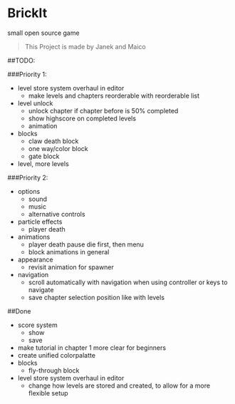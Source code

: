 # BrickIt
small open source game

> This Project is made by
> Janek and Maico

##TODO:

###Priority 1:

- level store system overhaul in editor
	- make levels and chapters reorderable with reorderable list
- level unlock
	- unlock chapter if chapter before is 50% completed
	- show highscore on completed levels
	- animation
- blocks
	- claw death block
	- one way/color block
	- gate block
- level, more levels

###Priority 2:

- options
	- sound
	- music
    - alternative controls
- particle effects
	- player death
- animations
	- player death pause
	  die first, then menu
    - block animations in general
- appearance
    - revisit animation for spawner
- navigation
	- scroll automatically with navigation when using controller or keys to navigate
	- save chapter selection position like with levels


##Done

- score system
    - show
    - save
- make tutorial in chapter 1 more clear for beginners
- create unified colorpalatte
- blocks
	- fly-through block
- level store system overhaul in editor
    - change how levels are stored and created, to allow for a more flexible setup
